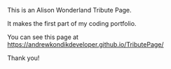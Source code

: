 This is an Alison Wonderland Tribute Page.

It makes the first part of my coding portfolio.

You can see this page at https://andrewkondikdeveloper.github.io/TributePage/

Thank you!